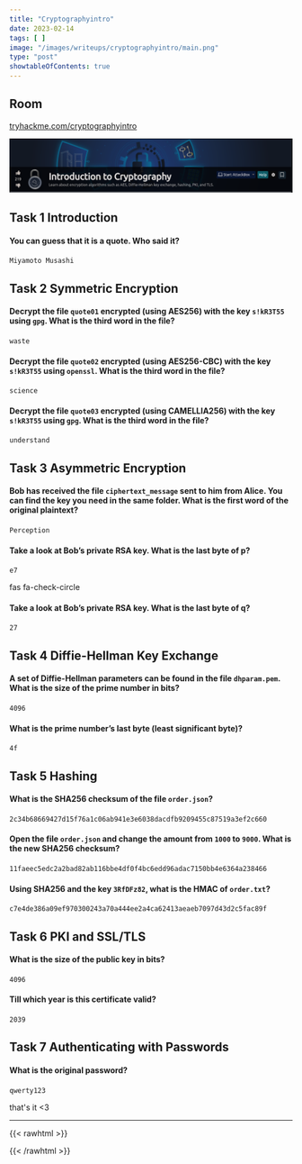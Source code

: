 ```yaml
---
title: "Cryptographyintro"
date: 2023-02-14
tags: [ ]
image: "/images/writeups/cryptographyintro/main.png"
type: "post"
showtableOfContents: true
---
```


## Room 
[tryhackme.com/cryptographyintro](https://tryhackme.com/room/cryptographyintro)

![](/images/write-ups/cryptographyintro/main.png)

## Task 1 Introduction
#### You can guess that it is a quote. Who said it?
```
Miyamoto Musashi
```

## Task 2 Symmetric Encryption
#### Decrypt the file `quote01` encrypted (using AES256) with the key `s!kR3T55` using `gpg`. What is the third word in the file?
```
waste
```

#### Decrypt the file `quote02` encrypted (using AES256-CBC) with the key `s!kR3T55` using `openssl`. What is the third word in the file?
```
science
```

#### Decrypt the file `quote03` encrypted (using CAMELLIA256) with the key `s!kR3T55` using `gpg`. What is the third word in the file?
```
understand
```
## Task 3 Asymmetric Encryption
#### Bob has received the file `ciphertext_message` sent to him from Alice. You can find the key you need in the same folder. What is the first word of the original plaintext?
```
Perception
```
#### Take a look at Bob’s private RSA key. What is the last byte of p?
```
e7
```
fas fa-check-circle

#### Take a look at Bob’s private RSA key. What is the last byte of q?
```
27
```

## Task 4 Diffie-Hellman Key Exchange
#### A set of Diffie-Hellman parameters can be found in the file `dhparam.pem`. What is the size of the prime number in bits?
```
4096
```

#### What is the prime number’s last byte (least significant byte)?
```
4f
```

## Task 5 Hashing
#### What is the SHA256 checksum of the file `order.json`?
```
2c34b68669427d15f76a1c06ab941e3e6038dacdfb9209455c87519a3ef2c660
```

#### Open the file `order.json` and change the amount from `1000` to `9000`. What is the new SHA256 checksum?
```
11faeec5edc2a2bad82ab116bbe4df0f4bc6edd96adac7150bb4e6364a238466
```

#### Using SHA256 and the key `3RfDFz82`, what is the HMAC of `order.txt`?
```
c7e4de386a09ef970300243a70a444ee2a4ca62413aeaeb7097d43d2c5fac89f
```

## Task 6 PKI and SSL/TLS
#### What is the size of the public key in bits?
```
4096
```

#### Till which year is this certificate valid?
```
2039
```

## Task 7 Authenticating with Passwords
#### What is the original password?
```
qwerty123
```

that's it <3

---

{{< rawhtml >}} 
<script src="https://utteranc.es/client.js"
        repo="mansoorbarri/website"
        issue-term="title"
        theme="github-dark"
        crossorigin="anonymous"
        async>
</script>
{{< /rawhtml >}}
